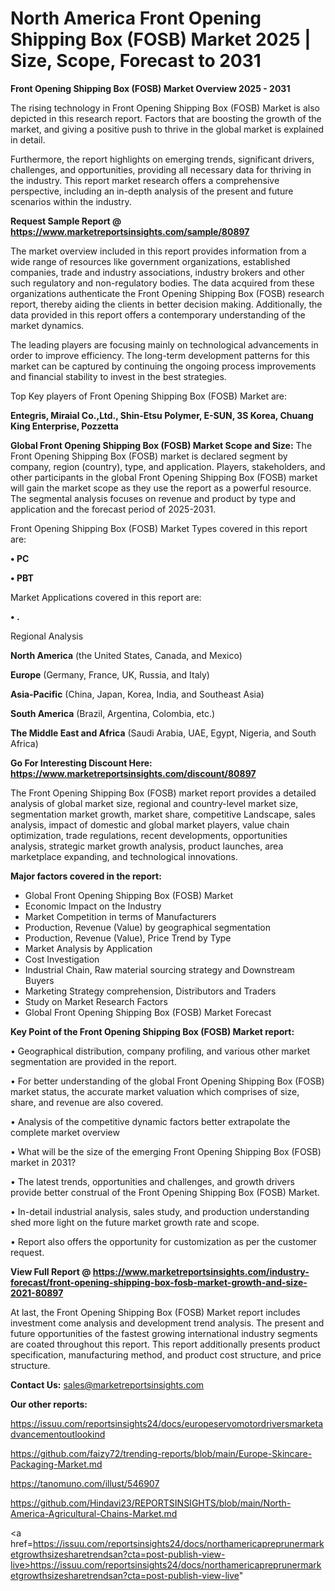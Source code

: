 # North America Front Opening Shipping Box (FOSB) Market 2025 | Size, Scope, Forecast to 2031

<Strong> Front Opening Shipping Box (FOSB) Market Overview 2025 - 2031</strong>

The rising technology in Front Opening Shipping Box (FOSB) Market is also depicted in this research report. Factors that are boosting the growth of the market, and giving a positive push to thrive in the global market is explained in detail.

Furthermore, the report highlights on emerging trends, significant drivers, challenges, and opportunities, providing all necessary data for thriving in the industry. This report market research offers a comprehensive perspective, including an in-depth analysis of the present and future scenarios within the industry.

<strong>Request Sample Report @ <a href=https://www.marketreportsinsights.com/sample/80897>https://www.marketreportsinsights.com/sample/80897</a></strong>

The market overview included in this report provides information from a wide range of resources like government organizations, established companies, trade and industry associations, industry brokers and other such regulatory and non-regulatory bodies. The data acquired from these organizations authenticate the Front Opening Shipping Box (FOSB) research report, thereby aiding the clients in better decision making. Additionally, the data provided in this report offers a contemporary understanding of the market dynamics.

The leading players are focusing mainly on technological advancements in order to improve efficiency. The long-term development patterns for this market can be captured by continuing the ongoing process improvements and financial stability to invest in the best strategies.

Top Key players of Front Opening Shipping Box (FOSB) Market are:

<strong>Entegris, Miraial Co.,Ltd., Shin-Etsu Polymer, E-SUN, 3S Korea, Chuang King Enterprise, Pozzetta</strong>

<strong><b>Global Front Opening Shipping Box (FOSB) Market Scope and Size:</b></strong>
The Front Opening Shipping Box (FOSB) market is declared segment by company, region (country), type, and application. Players, stakeholders, and other participants in the global Front Opening Shipping Box (FOSB) market will gain the market scope as they use the report as a powerful resource. The segmental analysis focuses on revenue and product by type and application and the forecast period of 2025-2031.

Front Opening Shipping Box (FOSB) Market Types covered in this report are:

<strong>• PC

• PBT</strong>

Market Applications covered in this report are:

<strong>• .</strong> 

Regional Analysis

<strong>North America</strong> (the United States, Canada, and Mexico)

<strong>Europe</strong> (Germany, France, UK, Russia, and Italy)

<strong>Asia-Pacific</strong> (China, Japan, Korea, India, and Southeast Asia)

<strong>South America</strong> (Brazil, Argentina, Colombia, etc.)

<strong>The Middle East and Africa</strong> (Saudi Arabia, UAE, Egypt, Nigeria, and South Africa)

<strong>Go For Interesting Discount Here: <a href=https://www.marketreportsinsights.com/discount/80897>https://www.marketreportsinsights.com/discount/80897</a></strong>

The Front Opening Shipping Box (FOSB) market report provides a detailed analysis of global market size, regional and country-level market size, segmentation market growth, market share, competitive Landscape, sales analysis, impact of domestic and global market players, value chain optimization, trade regulations, recent developments, opportunities analysis, strategic market growth analysis, product launches, area marketplace expanding, and technological innovations.

<strong><b>Major factors covered in the report:</b></strong>
<ul>
  <li>Global Front Opening Shipping Box (FOSB) Market </li>
  <li>Economic Impact on the Industry</li>
  <li>Market Competition in terms of Manufacturers</li>
  <li>Production, Revenue (Value) by geographical segmentation</li>
  <li>Production, Revenue (Value), Price Trend by Type</li>
  <li>Market Analysis by Application</li>
  <li>Cost Investigation</li>
  <li>Industrial Chain, Raw material sourcing strategy and Downstream Buyers</li>
  <li>Marketing Strategy comprehension, Distributors and Traders</li>
  <li>Study on Market Research Factors</li>
  <li>Global Front Opening Shipping Box (FOSB) Market Forecast</li>
</ul>

<strong><b>Key Point of the Front Opening Shipping Box (FOSB) Market report:</b></strong>

• Geographical distribution, company profiling, and various other market segmentation are provided in the report.

• For better understanding of the global Front Opening Shipping Box (FOSB) market status, the accurate market valuation which comprises of size, share, and revenue are also covered.

• Analysis of the competitive dynamic factors better extrapolate the complete market overview

• What will be the size of the emerging Front Opening Shipping Box (FOSB) market in 2031?

• The latest trends, opportunities and challenges, and growth drivers provide better construal of the Front Opening Shipping Box (FOSB) Market.

• In-detail industrial analysis, sales study, and production understanding shed more light on the future market growth rate and scope.

• Report also offers the opportunity for customization as per the customer request.

<strong><b>View Full Report @ <a href=https://www.marketreportsinsights.com/industry-forecast/front-opening-shipping-box-fosb-market-growth-and-size-2021-80897>https://www.marketreportsinsights.com/industry-forecast/front-opening-shipping-box-fosb-market-growth-and-size-2021-80897</a></b></strong>


At last, the Front Opening Shipping Box (FOSB) Market report includes investment come analysis and development trend analysis. The present and future opportunities of the fastest growing international industry segments are coated throughout this report. This report additionally presents product specification, manufacturing method, and product cost structure, and price structure.

<strong>Contact Us:</strong>
sales@marketreportsinsights.com

<strong>Our other reports:</strong>

<a href=https://issuu.com/reportsinsights24/docs/europeservomotordriversmarketadvancementoutlookind>https://issuu.com/reportsinsights24/docs/europeservomotordriversmarketadvancementoutlookind</a>

<a href=https://github.com/faizy72/trending-reports/blob/main/Europe-Skincare-Packaging-Market.md>https://github.com/faizy72/trending-reports/blob/main/Europe-Skincare-Packaging-Market.md</a>

<a href=https://tanomuno.com/illust/546907>https://tanomuno.com/illust/546907</a>

<a href=https://github.com/Hindavi23/REPORTSINSIGHTS/blob/main/North-America-Agricultural-Chains-Market.md>https://github.com/Hindavi23/REPORTSINSIGHTS/blob/main/North-America-Agricultural-Chains-Market.md</a>

<a href=https://issuu.com/reportsinsights24/docs/northamericapreprunermarketgrowthsizesharetrendsan?cta=post-publish-view-live>https://issuu.com/reportsinsights24/docs/northamericapreprunermarketgrowthsizesharetrendsan?cta=post-publish-view-live</a>"
